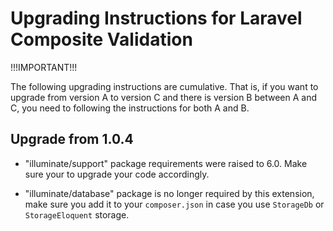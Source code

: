 Upgrading Instructions for Laravel Composite Validation
=======================================================

!!!IMPORTANT!!!

The following upgrading instructions are cumulative. That is,
if you want to upgrade from version A to version C and there is
version B between A and C, you need to following the instructions
for both A and B.

Upgrade from 1.0.4
------------------

* "illuminate/support" package requirements were raised to 6.0. Make sure your to upgrade your code accordingly.

* "illuminate/database" package is no longer required by this extension, make sure you add it to your `composer.json`
  in case you use `StorageDb` or `StorageEloquent` storage.
